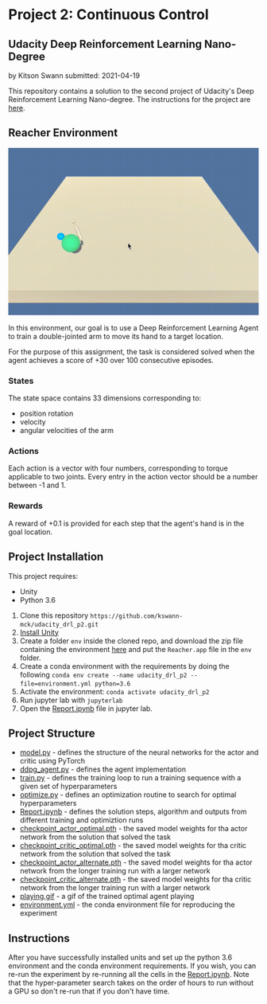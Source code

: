 # Project 2: Continuous Control
## Udacity Deep Reinforcement Learning Nano-Degree
by Kitson Swann
submitted: 2021-04-19

This repository contains a solution to the second project of Udacity's Deep Reinforcement Learning Nano-degree.
The instructions for the project are [here](https://github.com/udacity/deep-reinforcement-learning/tree/master/p2_continuous-control).

## Reacher Environment

![playing.gif](playing.gif)

In this environment, our goal is to use a Deep Reinforcement Learning Agent to train a double-jointed arm to 
move its hand to a target location.

For the purpose of this assignment, the task is considered solved when the agent achieves a score of +30 
over 100 consecutive episodes.

### States

The state space contains 33 dimensions corresponding to: 

- position rotation  
- velocity
- angular velocities of the arm 

### Actions

Each action is a vector with four numbers, corresponding to torque 
applicable to two joints. Every entry in the action vector should 
be a number between -1 and 1. 

### Rewards

A reward of +0.1 is provided for each step that the agent's hand 
is in the goal location.

## Project Installation

This project requires:

- Unity
- Python 3.6

1. Clone this repository `https://github.com/kswann-mck/udacity_drl_p2.git`
2. [Install Unity](https://unity3d.com/get-unity/download)
3. Create a folder `env` inside the cloned repo, and download the zip file containing the environment 
   [here](https://s3-us-west-1.amazonaws.com/udacity-drlnd/P2/Reacher/one_agent/Reacher.app.zip) and put 
   the `Reacher.app` file in the `env` folder.
4. Create a conda environment with the requirements by doing the 
   following `conda env create --name udacity_drl_p2 --file=environment.yml python=3.6`
5. Activate the environment: `conda activate udacity_drl_p2`
6. Run jupyter lab with `jupyterlab`
7. Open the [Report.ipynb](Report.ipynb) file in jupyter lab.

## Project Structure

- [model.py](model.py) - defines the structure of the neural networks for the actor and critic using PyTorch
- [ddpg_agent.py](dqn_agent.py) - defines the agent implementation
- [train.py](train.py) - defines the training loop to run a training sequence with a given set of hyperparameters
- [optimize.py](optimize.py) - defines an optimization routine to search for optimal hyperparameters
- [Report.ipynb](Report.ipynb) - defines the solution steps, algorithm and outputs from different training and optimiztion runs
- [checkpoint_actor_optimal.pth](checkpoint_actor_optimal.pth) - the saved model weights for tha actor network from the solution that solved the task
- [checkpoint_critic_optimal.pth](checkpoint_actor_optimal.pth) - the saved model weights for tha critic network from the solution that solved the task
- [checkpoint_actor_alternate.pth](checkpoint_actor_alternate.pth) - the saved model weights for tha actor network from the longer training run with a larger network
- [checkpoint_critic_alternate.pth](checkpoint_critic_alternate.pth) - the saved model weights for tha critic network from the longer training run with a larger network
- [playing.gif](playing.gif) - a gif of the trained optimal agent playing
- [environment.yml](environment.yml) - the conda environment file for reproducing the experiment

## Instructions

After you have successfully installed units and set up the python 3.6 environment and the conda environment 
requirements. If you wish, you can re-run the experiment by re-running all the cells in 
the [Report.ipynb](Report.ipynb). Note that the hyper-parameter search takes on the order of hours to run 
without a GPU so don't re-run that if you don't have time.




